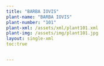 ```yaml
---
title: "BARBA IOVIS"
plant-name: "BARBA IOVIS"
plant-number: "101"
plant-xml: /assets/xml/plant101.xml
plant-img: /assets/img/plant101.jpg
layout: single-xml
toc:true


---
```

